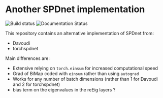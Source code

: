 # Another SPDnet implementation

![Build status](https://img.shields.io/github/actions/workflow/status/ammarmian/anotherspdnet/build_test.yaml) ![Documentation Status](https://img.shields.io/github/actions/workflow/status/ammarmian/anotherspdnet/documentation.yaml?label=documentation)



This repository contains an alternative implementation of SPDnet from:
* Davoudi
* torchspdnet

Main differences are:
* Extensive relying on `torch.einsum` for increased computational speed
* Grad of BiMap coded with `einsum` rather than using `autograd`
* Works for any number of batch dimensions (rather than 1 for Davoudi and 2 for torchspdnet)
* bias term on the eigenvalues in the reEig layers ?
